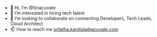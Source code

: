 - 👋 Hi, I’m @Sriacuvate
- 👀 I’m interested in hiring tech talent
- 💞️ I’m looking to collaborate on connecting Developers, Tech Leads, Cloud Architect
- 📫 How to reach me srilatha.kandula@acuvate.com

<!---
Sriacuvate/Sriacuvate is a ✨ special ✨ repository because its `README.md` (this file) appears on your GitHub profile.
You can click the Preview link to take a look at your changes.
--->
